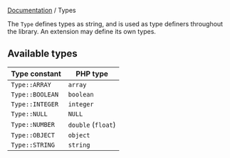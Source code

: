 [Documentation](../README.md) / Types

The `Type` defines types as string, and is used as type definers throughout the library.
An extension may define its own types.

## Available types

| Type constant | PHP type |
|-|-|
| `Type::ARRAY` | `array` |
| `Type::BOOLEAN` | `boolean` |
| `Type::INTEGER` | `integer` |
| `Type::NULL` | `NULL` |
| `Type::NUMBER` | `double` (`float`) |
| `Type::OBJECT` | `object` |
| `Type::STRING` | `string` |
